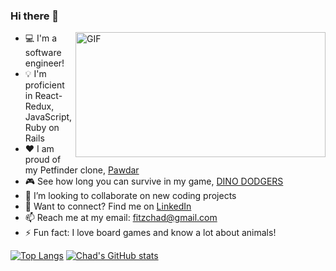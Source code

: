 ### Hi there 👋

<img align="right" alt="GIF" src="https://github.com/SP-XD/SP-XD/blob/main/images/dev-working_rounded.gif?raw=true" width="400" height="200" />

- 💻 I'm a software engineer!
- 💡 I'm proficient in React-Redux, JavaScript, Ruby on Rails
- ❤️ I am proud of my Petfinder clone, [Pawdar](https://pawdar.onrender.com/)
- 🎮 See how long you can survive in my game, [DINO DODGERS](https://chadfitz.github.io/DINO-DODGERS/)
- 👯 I’m looking to collaborate on new coding projects
- 🔗 Want to connect? Find me on [LinkedIn](https://www.linkedin.com/in/chad-fitzgerald-956981ab/)
- 📫 Reach me at my email: [fitzchad@gmail.com](mailto:fitzchad@gmail.com) 
- ⚡ Fun fact: I love board games and know a lot about animals!

[![Top Langs](https://github-readme-stats.vercel.app/api/top-langs/?username=chadfitz)](https://github.com/anuraghazra/github-readme-stats)
[![Chad's GitHub stats](https://github-readme-stats.vercel.app/api?username=chadfitz)](https://github.com/anuraghazra/github-readme-stats)
